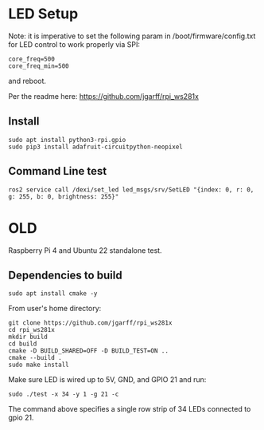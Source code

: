 # LED Setup

Note: it is imperative to set the following param in /boot/firmware/config.txt for LED control to work properly via SPI:

```
core_freq=500
core_freq_min=500
```

and reboot.

Per the readme here: https://github.com/jgarff/rpi_ws281x

## Install

```
sudo apt install python3-rpi.gpio
sudo pip3 install adafruit-circuitpython-neopixel
```

## Command Line test

```
ros2 service call /dexi/set_led led_msgs/srv/SetLED "{index: 0, r: 0, g: 255, b: 0, brightness: 255}"
```

# OLD

Raspberry Pi 4 and Ubuntu 22 standalone test.

## Dependencies to build

```
sudo apt install cmake -y
```

From user's home directory:

```
git clone https://github.com/jgarff/rpi_ws281x
cd rpi_ws281x
mkdir build
cd build
cmake -D BUILD_SHARED=OFF -D BUILD_TEST=ON ..
cmake --build .
sudo make install
```

Make sure LED is wired up to 5V, GND, and GPIO 21 and run:

```
sudo ./test -x 34 -y 1 -g 21 -c
```

The command above specifies a single row strip of 34 LEDs connected to gpio 21.
